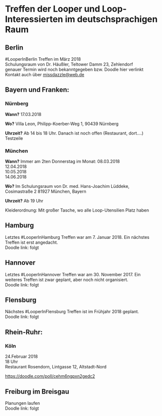 # Treffen der Looper und Loop-Interessierten im deutschsprachigen Raum

## Berlin
#LooperInBerlin Treffen im März 2018  
Schulungsraum von Dr. Häußler, Teltower Damm 23, Zehlendorf  
genauer Termin wird noch bekanntgegeben bzw. Doodle hier verlinkt  
Kontakt auch über missdazzle@web.de

## Bayern und Franken:

### Nürnberg
**Wann?**
17.03.2018

**Wo?**
Villa Leon, Philipp-Koerber-Weg 1, 90439 Nürnberg

**Uhrzeit?**
Ab 14 bis 18 Uhr. Danach ist noch offen (Restaurant, dort....)  
Testzeile


### München
**Wann?**   Immer am 2ten Donnerstag im Monat:
08.03.2018  
12.04.2018  
10.05.2018  
14.06.2018  

**Wo?**
Im Schulungsraum von Dr. med. Hans-Joachim Lüddeke, Cosimastraße 2 81927 München, Bayern

**Uhrzeit?**
Ab 19 Uhr

Kleiderordnung: Mit großer Tasche, wo alle Loop-Utensilien Platz haben


## Hamburg
Letztes #LooperInHamburg Treffen war am 7. Januar 2018. Ein nächstes Treffen ist erst angedacht.  
Doodle link: folgt  

## Hannover
Letztes #LooperInHannover Treffen war am 30. November 2017. Ein weiteres Treffen ist zwar geplant, aber noch nicht organisiert.  
Doodle link: folgt  

## Flensburg  
Nächstes #LooperInFlensburg Treffen ist im Frühjahr 2018 geplant.  
Doodle link: folgt

## Rhein-Ruhr:

### Köln
24.Februar 2018  
18 Uhr  
Restaurant Rosendorn, Lintgasse 12, Altstadt-Nord  

https://doodle.com/poll/cehm6ngpxn2gedc2  

## Freiburg im Breisgau  
Planungen laufen  
Doodle link: folgt


